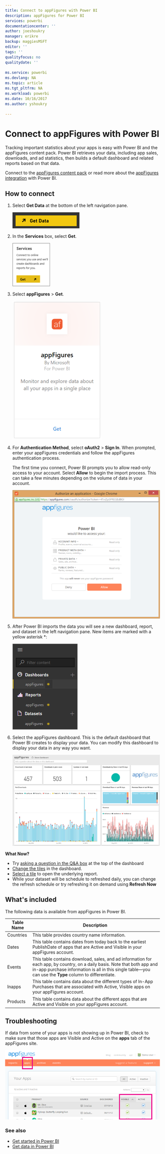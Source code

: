 ```yaml
---
title: Connect to appFigures with Power BI
description: appFigures for Power BI
services: powerbi
documentationcenter: ''
author: joeshoukry
manager: erikre
backup: maggiesMSFT
editor: ''
tags: ''
qualityfocus: no
qualitydate: ''

ms.service: powerbi
ms.devlang: NA
ms.topic: article
ms.tgt_pltfrm: NA
ms.workload: powerbi
ms.date: 10/16/2017
ms.author: yshoukry

---
```

# Connect to appFigures with Power BI
Tracking important statistics about your apps is easy with Power BI and the appFigures content pack. Power BI retrieves your data, including app sales, downloads, and ad statistics, then builds a default dashboard and related reports based on that data.

Connect to the [appFigures content pack](https://app.powerbi.com/getdata/services/appfigures) or read more about the [appFigures integration](https://powerbi.microsoft.com/integrations/appfigures) with Power BI.

## How to connect
1. Select **Get Data** at the bottom of the left navigation pane.
   
   ![](media/powerbi-content-pack-appfigures/PBI_GetData.png)
2. In the **Services** box, select **Get**.
   
   ![](media/powerbi-content-pack-appfigures/PBI_GetServices.png)
3. Select **appFigures** \>  **Get**.
   
   ![](media/powerbi-content-pack-appfigures/appFigures.png)
4. For **Authentication Method**, select **oAuth2** \> **Sign In**. When prompted, enter your appFigures credentials and follow the appFigures authentication process.
   
   The first time you connect, Power BI prompts you to allow read-only access to your account. Select **Allow** to begin the import process. This can take a few minutes depending on the volume of data in your account.
   
   ![](media/powerbi-content-pack-appfigures/appFiguresDoc_06.png)
5. After Power BI imports the data you will see a new dashboard, report, and dataset in the left navigation pane. New items are marked with a yellow asterisk \*:
   
    ![](media/powerbi-content-pack-appfigures/PBI_appFigures3.png)
6. Select the appFigures dashboard. This is the default dashboard that Power BI creates to display your data. You can modify this dashboard to display your data in any way you want.
   
    ![](media/powerbi-content-pack-appfigures/appFiguresDoc_01.png)

**What Now?**

* Try [asking a question in the Q&A box](powerbi-service-q-and-a.md) at the top of the dashboard
* [Change the tiles](powerbi-service-edit-a-tile-in-a-dashboard.md) in the dashboard.
* [Select a tile](powerbi-service-dashboard-tiles.md) to open the underlying report.
* While your dataset will be schedule to refreshed daily, you can change the refresh schedule or try refreshing it on demand using **Refresh Now**

## What's included
The following data is available from appFigures in Power BI.

| **Table Name** | **Description** |
| --- | --- |
| Countries |This table provides country name information. |
| Dates |This table contains dates from today back to the earliest PublishDate of apps that are Active and Visible in your appFigures account. |
| Events |This table contains download, sales, and ad information for each app, by country, on a daily basis. Note that both app and in-app purchase information is all in this single table—you can use the <strong>Type</strong> column to differentiate. |
| Inapps |This table contains data about the different types of In-App Purchases that are associated with Active, Visible apps on your appFigures account. |
| Products |This table contains data about the different apps that are Active and Visible on your appFigures account. |

## Troubleshooting
If data from some of your apps is not showing up in Power BI, check to make sure that those apps are Visible and Active on the **apps** tab of the appFigures site.

![](media/powerbi-content-pack-appfigures/appFiguresDoc_11.png)

### See also
* [Get started in Power BI](powerbi-service-get-started.md)
* [Get data in Power BI](service-get-data.md)

